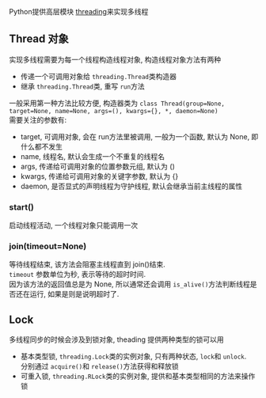 Python提供高层模块 [threading](https://docs.python.org/3/library/threading.html)来实现多线程

## Thread 对象
实现多线程需要为每一个线程构造线程对象, 构造线程对象方法有两种
- 传递一个可调用对象给 `threading.Thread`类构造器
- 继承 `threading.Thread`类, 重写 `run`方法

一般采用第一种方法比较方便, 构造器类为 `class Thread(group=None, target=None, name=None, args=(), kwargs={}, *, daemon=None)`  
需要关注的参数有:
- target, 可调用对象, 会在 run方法里被调用, 一般为一个函数, 默认为 None, 即什么都不发生
- name, 线程名, 默认会生成一个不重复的线程名
- args, 传递给可调用对象的位置参数元组, 默认为 ()
- kwargs, 传递给可调用对象的关键字参数, 默认为 {}
- daemon, 是否显式的声明线程为守护线程, 默认会继承当前主线程的属性

### start()
启动线程活动, 一个线程对象只能调用一次

### join(timeout=None)
等待线程结束, 该方法会阻塞主线程直到 join()结束.  
`timeout` 参数单位为秒, 表示等待的超时时间.  
因为该方法的返回值总是为 None, 所以通常还会调用 `is_alive()`方法判断线程是否还在运行,
如果是则是说明超时了.

## Lock
多线程同步的时候会涉及到锁对象, theading 提供两种类型的锁可以用
- 基本类型锁, `threading.Lock`类的实例对象, 只有两种状态, `lock`和 `unlock`.  
    分别通过 `acquire()`和 `release()`方法获得和释放锁
- 可重入锁, `threading.RLock`类的实例对象, 提供和基本类型相同的方法来操作锁

